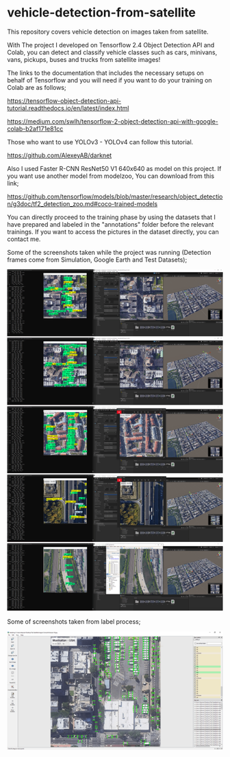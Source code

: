 # vehicle-detection-from-satellite

This repository covers vehicle detection on images taken from satellite.

With The project I developed on Tensorflow 2.4 Object Detection API and Colab, you can detect and classify vehicle classes such as cars, minivans, vans, pickups, buses and trucks from satellite images!

The links to the documentation that includes the necessary setups on behalf of Tensorflow and you will need if you want to do your training on Colab are as follows;

https://tensorflow-object-detection-api-tutorial.readthedocs.io/en/latest/index.html

https://medium.com/swlh/tensorflow-2-object-detection-api-with-google-colab-b2af171e81cc

Those who want to use YOLOv3 - YOLOv4 can follow this tutorial.

https://github.com/AlexeyAB/darknet


Also I used Faster R-CNN ResNet50 V1 640x640 as model on this project. If you want use another model from modelzoo, You can download from this link;

https://github.com/tensorflow/models/blob/master/research/object_detection/g3doc/tf2_detection_zoo.md#coco-trained-models

You can directly proceed to the training phase by using the datasets that I have prepared and labeled in the "annotations" folder before the relevant trainings. If you want to access the pictures in the dataset directly, you can contact me.


Some of the screenshots taken while the project was running (Detection frames come from Simulation, Google Earth and Test Datasets);


![#1](https://github.com/AlperenCicek/vehicle-detection-from-satellite/blob/main/example-images/SS-28.03.2021-1-min.PNG)
![#2](https://github.com/AlperenCicek/vehicle-detection-from-satellite/blob/main/example-images/SS-28.03.2021-2-min.PNG)
![#3](https://github.com/AlperenCicek/vehicle-detection-from-satellite/blob/main/example-images/SS-28.03.2021-3-min.PNG)
![#4](https://github.com/AlperenCicek/vehicle-detection-from-satellite/blob/main/example-images/SS-28.03.2021-4-min.PNG)
![#5](https://github.com/AlperenCicek/vehicle-detection-from-satellite/blob/main/example-images/SS-28.03.2021-5-min.PNG)



Some of screenshots taken from label process;


![#LabelProcessSS](https://github.com/AlperenCicek/vehicle-detection-from-satellite/blob/main/example-images/LabelProcessSS-min.PNG)

